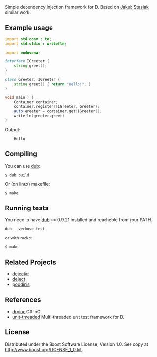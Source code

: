 Simple dependency injection framework for D. Based on [Jakub
Stasiak](https://github.com/jstasiak/dejector) similar work. 

## Example usage
``` d
import std.conv : to;
import std.stdio : writefln;

import endovena;

interface IGreeter {
    string greet();
}

class Greeter: IGreeter {
    string greet() { return "Hello!"; }
}

void main() {
    Container container;
    container.register!(IGreeter, Greeter);
    auto greeter = container.get!IGreeter();
    writefln(greeter.greet)
}
```

Output:
``` d
    Hello!
```
## Compiling
You can use [dub](https://github.com/rejectedsoftware/dub): 
```
$ dub build
```

Or (on linux) makefile:
```
$ make
```

## Running tests
You need to have [dub](https://github.com/rejectedsoftware/dub)  >= 0.9.21 installed and reacheble from your PATH.

```
dub --verbose test
```
or with make:
```
$ make
```

## Related Projects
* [dejector](https://github.com/jstasiak/dejector)
* [deject](https://github.com/bgertzfield/deject)
* [poodinis](https://github.com/mbierlee/poodinis)

## References
* [dryioc](https://bitbucket.org/dadhi/dryioc) C# IoC 
* [unit-threaded](https://github.com/atilaneves/unit-threaded) Multi-threaded unit test framework for D.

## License
Distributed under the Boost Software License, Version 1.0.
See copy at http://www.boost.org/LICENSE_1_0.txt.
